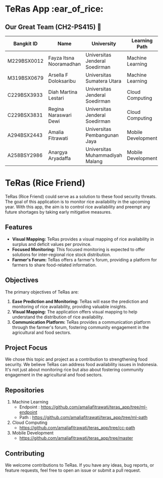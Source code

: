 <h1>TeRas App :ear_of_rice:</h1>



## Our Great Team (CH2-PS415) :raised_hands:

| Bangkit ID    | Name                    | University                      | Learning Path       |
| ------------- |------------------------ | --------------------------------| ------------------- |
| M229BSX0012   | Fayza Itsna Nooramadhan | Universitas Jenderal Soedirman  | Machine Learning    |
| M319BSX0679   | Arsella F Doloksaribu   | Universitas Sumatera Utara      | Machine Learning    |
| C229BSX3933   | Diah Martina Lestari    | Universitas Jenderal Soedirman  | Cloud Computing     |
| C229BSX3831   | Regina Naraswari Dewi   | Universitas Jenderal Soedirman  | Cloud Computing     |
| A294BSX2443   | Amalia Fitrawati        | Universitas Pembangunan Jaya    | Mobile Development  |
| A258BSY2986   | Anargya Aryadaffa       | Universitas Muhammadiyah Malang | Mobile Development  |
      


# TeRas (Rice Friend)

TeRas (Rice Friend) could serve as a solution to these food security threats. The goal of this application is to monitor rice availability in the upcoming year. With this app, the aim is to control rice availability and preempt any future shortages by taking early mitigative measures.


## Features

- **Visual Mapping:** TeRas provides a visual mapping of rice availability in surplus and deficit values per province.
- **Focused Monitoring:** This focused monitoring is expected to offer solutions for inter-regional rice stock distribution.
- **Farmer's Forum:** TeRas offers a farmer's forum, providing a platform for farmers to share food-related information.

## Objectives

The primary objectives of TeRas are:

1. **Ease Prediction and Monitoring:** TeRas will ease the prediction and monitoring of rice availability, providing valuable insights.
2. **Visual Mapping:** The application offers visual mapping to help understand the distribution of rice availability.
3. **Communication Platform:** TeRas provides a communication platform through the farmer's forum, fostering community engagement in the agricultural and food sectors.

## Project Focus

We chose this topic and project as a contribution to strengthening food security. We believe TeRas can address food availability issues in Indonesia. It's not just about monitoring rice but also about fostering community engagement in the agricultural and food sectors.

## Repositories
   1. Machine Learning 
      - Endpoint : https://github.com/amaliafitrawati/teras_app/tree/ml-endpoint
      - Path : https://github.com/amaliafitrawati/teras_app/tree/ml-path
   2. Cloud Computing
      - https://github.com/amaliafitrawati/teras_app/tree/cc-path
   3. Mobile Development
      - https://github.com/amaliafitrawati/teras_app/tree/master
     
## Contributing

We welcome contributions to TeRas. If you have any ideas, bug reports, or feature requests, feel free to open an issue or submit a pull request.
